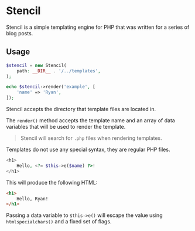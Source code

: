 # Stencil

Stencil is a simple templating engine for PHP that was written for a series of blog posts.

## Usage

```php
$stencil = new Stencil(
    path: __DIR__ . '/../templates',
);

echo $stencil->render('example', [
    'name' => 'Ryan',
]);
```

Stencil accepts the directory that template files are located in.

The `render()` method accepts the template name and an array of data variables that will be used to render the template.

> Stencil will search for `.php` files when rendering templates.

Templates do not use any special syntax, they are regular PHP files.

```php
<h1>
    Hello, <?= $this->e($name) ?>!
</h1>
```

This will produce the following HTML:

```html
<h1>
    Hello, Ryan!
</h1>
```

Passing a data variable to `$this->e()` will escape the value using `htmlspecialchars()` and a fixed set of flags.
